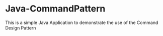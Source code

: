 # Java-CommandPattern
This is a simple Java Application to demonstrate the use of the Command Design Pattern
